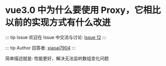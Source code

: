 # vue3.0 中为什么要使用 Proxy，它相比以前的实现方式有什么改进



::: tip Issue 
 欢迎在 Issue 中交流与讨论: [Issue 12](https://github.com/shfshanyue/Daily-Question/issues/12) 
:::

::: tip Author 
回答者: [xiaoai7904](https://github.com/xiaoai7904) 
:::

简单描述就是: 性能更好，解决无法监听数组变化问题